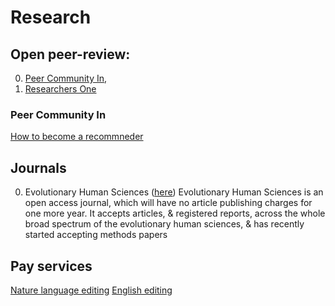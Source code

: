 # Research

## Open peer-review:

0. [Peer Community In](https://ecology.peercommunityin.org/), 
0. [Researchers One](https://www.researchers.one/faqs)

### Peer Community In

[How to become a recommneder](https://peercommunityin.org/how-and-why-becoming-a-recommender-for-a-pci/)


## Journals

0. Evolutionary Human Sciences ([here](https://www.cambridge.org/core/journals/evolutionary-human-sciences/article/editorial-looking-forward-to-a-new-year/C4D6638D9E4AB1DD624419DD82604372#.XirI4VvdH9I.twitter)) 
    Evolutionary Human Sciences is an open access journal, which will have no article publishing charges for one more year. It accepts articles, & registered reports, across the whole broad spectrum of the evolutionary human sciences, & has recently started accepting methods papers

## Pay services

[Nature language editing](https://authorservices.springernature.com/language-editing/)
[English editing](https://www.aje.com/)
